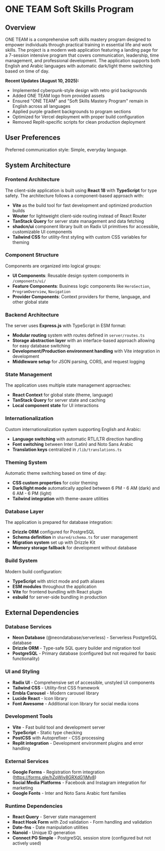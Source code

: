 # ONE TEAM Soft Skills Program

## Overview

ONE TEAM is a comprehensive soft skills mastery program designed to empower individuals through practical training in essential life and work skills. The project is a modern web application featuring a landing page for a 7-session intensive program that covers communication, leadership, time management, and professional development. The application supports both English and Arabic languages with automatic dark/light theme switching based on time of day.

**Recent Updates (August 10, 2025):**
- Implemented cyberpunk-style design with retro grid backgrounds
- Added ONE TEAM logo from provided assets
- Ensured "ONE TEAM" and "Soft Skills Mastery Program" remain in English across all languages
- Applied purple gradient backgrounds to program sections
- Optimized for Vercel deployment with proper build configuration
- Removed Replit-specific scripts for clean production deployment

## User Preferences

Preferred communication style: Simple, everyday language.

## System Architecture

### Frontend Architecture
The client-side application is built using **React 18** with **TypeScript** for type safety. The architecture follows a component-based approach with:

- **Vite** as the build tool for fast development and optimized production builds
- **Wouter** for lightweight client-side routing instead of React Router
- **TanStack Query** for server state management and data fetching
- **shadcn/ui** component library built on Radix UI primitives for accessible, customizable UI components
- **Tailwind CSS** for utility-first styling with custom CSS variables for theming

### Component Structure
Components are organized into logical groups:
- **UI Components**: Reusable design system components in `/components/ui/`
- **Feature Components**: Business logic components like `HeroSection`, `ProgramOverview`, `Navigation`
- **Provider Components**: Context providers for theme, language, and other global state

### Backend Architecture
The server uses **Express.js** with TypeScript in ESM format:

- **Modular routing** system with routes defined in `server/routes.ts`
- **Storage abstraction layer** with an interface-based approach allowing for easy database switching
- **Development/Production environment handling** with Vite integration in development
- **Middleware setup** for JSON parsing, CORS, and request logging

### State Management
The application uses multiple state management approaches:
- **React Context** for global state (theme, language)
- **TanStack Query** for server state and caching
- **Local component state** for UI interactions

### Internationalization
Custom internationalization system supporting English and Arabic:
- **Language switching** with automatic RTL/LTR direction handling
- **Font switching** between Inter (Latin) and Noto Sans Arabic
- **Translation keys** centralized in `/lib/translations.ts`

### Theming System
Automatic theme switching based on time of day:
- **CSS custom properties** for color theming
- **Dark/light mode** automatically applied between 6 PM - 6 AM (dark) and 6 AM - 6 PM (light)
- **Tailwind integration** with theme-aware utilities

### Database Layer
The application is prepared for database integration:
- **Drizzle ORM** configured for PostgreSQL
- **Schema definition** in `shared/schema.ts` for user management
- **Migration system** set up with Drizzle Kit
- **Memory storage fallback** for development without database

### Build System
Modern build configuration:
- **TypeScript** with strict mode and path aliases
- **ESM modules** throughout the application
- **Vite** for frontend bundling with React plugin
- **esbuild** for server-side bundling in production

## External Dependencies

### Database Services
- **Neon Database** (@neondatabase/serverless) - Serverless PostgreSQL database
- **Drizzle ORM** - Type-safe SQL query builder and migration tool
- **PostgreSQL** - Primary database (configured but not required for basic functionality)

### UI and Styling
- **Radix UI** - Comprehensive set of accessible, unstyled UI components
- **Tailwind CSS** - Utility-first CSS framework
- **Embla Carousel** - Modern carousel library
- **Lucide React** - Icon library
- **Font Awesome** - Additional icon library for social media icons

### Development Tools
- **Vite** - Fast build tool and development server
- **TypeScript** - Static type checking
- **PostCSS** with Autoprefixer - CSS processing
- **Replit integration** - Development environment plugins and error handling

### External Services
- **Google Forms** - Registration form integration (https://forms.gle/hZqWiy8GRXdG1jMy8)
- **Social Media Platforms** - Facebook and Instagram integration for marketing
- **Google Fonts** - Inter and Noto Sans Arabic font families

### Runtime Dependencies
- **React Query** - Server state management
- **React Hook Form** with Zod validation - Form handling and validation
- **Date-fns** - Date manipulation utilities
- **Nanoid** - Unique ID generation
- **Connect PG Simple** - PostgreSQL session store (configured but not actively used)